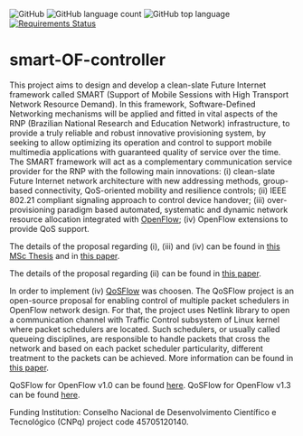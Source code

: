 ![GitHub](https://img.shields.io/github/license/josecastillolema/smart-OF-controller)
![GitHub language count](https://img.shields.io/github/languages/count/josecastillolema/smart-OF-controller)
![GitHub top language](https://img.shields.io/github/languages/top/josecastillolema/smart-OF-controller)
[![Requirements Status](https://requires.io/github/josecastillolema/smart-OF-controller/requirements.svg?branch=master)](https://requires.io/github/josecastillolema/smart-OF-controller/requirements/?branch=master)



# smart-OF-controller

This project aims to design and develop a clean-slate Future Internet framework called SMART (Support of Mobile Sessions with High Transport Network Resource Demand). In this framework, Software-Defined Networking mechanisms will be applied and fitted in vital aspects of the RNP (Brazilian National Research and Education Network) infrastructure, to provide a truly reliable and robust innovative provisioning system, by seeking to allow optimizing its operation and control to support mobile multimedia applications with guaranteed quality of service over the time. The SMART framework will act as a complementary communication service provider for the RNP with the following main innovations: (i) clean-slate Future Internet network architecture with new addressing methods, group-based connectivity, QoS-oriented mobility and resilience controls; (ii) IEEE 802.21 compliant signaling approach to control device handover; (iii) over-provisioning paradigm based automated, systematic and dynamic network resource allocation integrated with [OpenFlow](http://archive.openflow.org/wp/learnmore/); (iv) OpenFlow extensions to provide QoS support.

The details of the proposal regarding (i), (iii) and (iv) can be found in [this MSc Thesis](http://bdtd.ibict.br/vufind/Record/UFRN_7ccf2b703d54b0fd8cc548ccd747339a) and in [this paper](http://ieeexplore.ieee.org/xpl/articleDetails.jsp?arnumber=7063426).

The details of the proposal regarding (ii) can be found in [this paper](http://www.sciencedirect.com/science/article/pii/S1389128616301177).

In order to implement (iv) [QoSFlow](https://groups.google.com/a/openflowhub.org/forum/#!topic/floodlight-dev/C5Z_At7deRA) was choosen. The QoSFlow project is an open-source proposal for enabling control of multiple packet schedulers in OpenFlow network design. For that, the project uses Netlink library to open a communication channel with Traffic Control subsystem of Linux kernel where packet schedulers are located. Such schedulers, or usually called queueing disciplines, are responsible to handle packets that cross the network and based on each packet scheduler particularity, different treatment to the packets can be achieved. More information can be found in [this paper](http://dl.acm.org/citation.cfm?id=2570478).

QoSFlow for OpenFlow v1.0 can be found [here](https://bitbucket.org/airtoncomp/ofsoftswitch10-qosflow).
QoSFlow for OpenFlow v1.3 can be found [here](https://bitbucket.org/airtoncomp/ofsoftswitch13-qosflow).

Funding Institution: Conselho Nacional de Desenvolvimento Científico e Tecnológico (CNPq) project code 45705120140.
